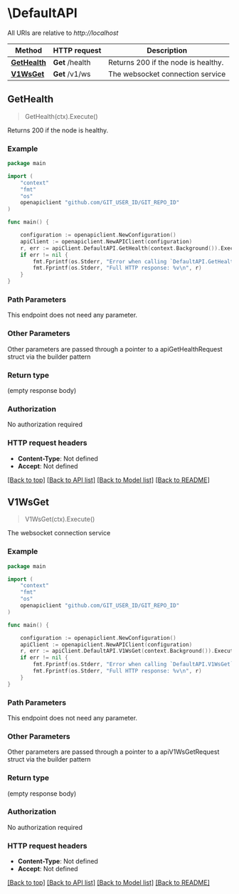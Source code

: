 # \DefaultAPI

All URIs are relative to *http://localhost*

Method | HTTP request | Description
------------- | ------------- | -------------
[**GetHealth**](DefaultAPI.md#GetHealth) | **Get** /health | Returns 200 if the node is healthy.
[**V1WsGet**](DefaultAPI.md#V1WsGet) | **Get** /v1/ws | The websocket connection service



## GetHealth

> GetHealth(ctx).Execute()

Returns 200 if the node is healthy.

### Example

```go
package main

import (
	"context"
	"fmt"
	"os"
	openapiclient "github.com/GIT_USER_ID/GIT_REPO_ID"
)

func main() {

	configuration := openapiclient.NewConfiguration()
	apiClient := openapiclient.NewAPIClient(configuration)
	r, err := apiClient.DefaultAPI.GetHealth(context.Background()).Execute()
	if err != nil {
		fmt.Fprintf(os.Stderr, "Error when calling `DefaultAPI.GetHealth``: %v\n", err)
		fmt.Fprintf(os.Stderr, "Full HTTP response: %v\n", r)
	}
}
```

### Path Parameters

This endpoint does not need any parameter.

### Other Parameters

Other parameters are passed through a pointer to a apiGetHealthRequest struct via the builder pattern


### Return type

 (empty response body)

### Authorization

No authorization required

### HTTP request headers

- **Content-Type**: Not defined
- **Accept**: Not defined

[[Back to top]](#) [[Back to API list]](../README.md#documentation-for-api-endpoints)
[[Back to Model list]](../README.md#documentation-for-models)
[[Back to README]](../README.md)


## V1WsGet

> V1WsGet(ctx).Execute()

The websocket connection service

### Example

```go
package main

import (
	"context"
	"fmt"
	"os"
	openapiclient "github.com/GIT_USER_ID/GIT_REPO_ID"
)

func main() {

	configuration := openapiclient.NewConfiguration()
	apiClient := openapiclient.NewAPIClient(configuration)
	r, err := apiClient.DefaultAPI.V1WsGet(context.Background()).Execute()
	if err != nil {
		fmt.Fprintf(os.Stderr, "Error when calling `DefaultAPI.V1WsGet``: %v\n", err)
		fmt.Fprintf(os.Stderr, "Full HTTP response: %v\n", r)
	}
}
```

### Path Parameters

This endpoint does not need any parameter.

### Other Parameters

Other parameters are passed through a pointer to a apiV1WsGetRequest struct via the builder pattern


### Return type

 (empty response body)

### Authorization

No authorization required

### HTTP request headers

- **Content-Type**: Not defined
- **Accept**: Not defined

[[Back to top]](#) [[Back to API list]](../README.md#documentation-for-api-endpoints)
[[Back to Model list]](../README.md#documentation-for-models)
[[Back to README]](../README.md)

